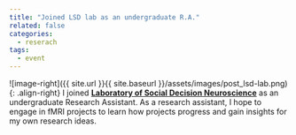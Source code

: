 ```yaml
---
title: "Joined LSD lab as an undergraduate R.A."
related: false
categories:
  - reserach
tags:
  - event
---
```

![image-right]({{ site.url }}{{ site.baseurl }}/assets/images/post_lsd-lab.png){: .align-right} I joined  [**Laboratory of Social Decision Neuroscience**](http://socialdecisionneurosciencelab.org/) as an undergraduate Research Assistant. As a research assistant, I hope to engage in fMRI projects to learn how projects progress and gain insights for my own research ideas. 
